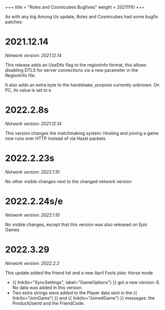 +++
title = "Roles and Cosmicubes Bugfixes"
weight = 20211110
+++

As with any big Among Us update, Roles and Cosmicubes had some bugfix patches:

# 2021.12.14

_Network version: 2021.12.14_

This release adds an UseDtls flag to the regionInfo format, this allows disabling DTLS for server connections via a new parameter in the RegionInfo file.

It also adds an extra byte to the handshake, purpose currently unknown. On PC, its value is set to `0`.

# 2022.2.8s

_Network version: 2021.12.14_

This version changes the matchmaking system: Hosting and joining a game now runs over HTTP instead of via Hazel packets.

# 2022.2.23s

_Network version: 2022.1.10_

No other visible changes next to the changed network version

# 2022.2.24s/e

_Network version: 2022.1.10_

No visible changes, except that this version was also released on Epic Games

# 2022.3.29

_Network version: 2022.2.2_

This update added the friend list and a new April Fools joke: Horse mode

- {{ link(to="SyncSettings", label="GameOptions") }} got a new version: 6. No data was added in this version.
- Two extra strings were added to the Player data sent in the {{ link(to="JoinGame") }} and {{ link(to="JoinedGame") }} messages: the ProductUserId and the FriendCode.
